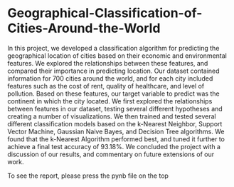 # Geographical-Classification-of-Cities-Around-the-World

In this project, we developed a classification algorithm for predicting the geographical location of cities based on their economic and environmental features. We explored the relationships between these features, and compared their importance in predicting location. Our dataset contained information for 700 cities around the world, and for each city included features such as the cost of rent, quality of healthcare, and level of pollution. Based on these features, our target variable to predict was the continent in which the city located.
We first explored the relationships between features in our dataset, testing several different hypotheses and creating a number of visualizations. We then trained and tested several different classification models based on the k-Nearest Neighbor, Support Vector Machine, Gaussian Naive Bayes, and Decision Tree algorithms. We found that the k-Nearest Algorithm performed best, and tuned it further to achieve a final test accuracy of 93.18%. We concluded the project with a discussion of our results, and commentary on future extensions of our work.

To see the report, please press the pynb file on the top

